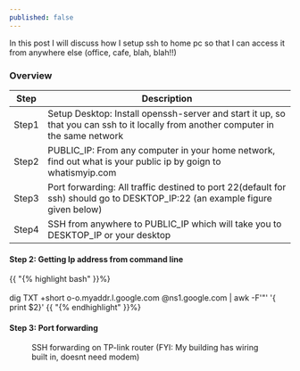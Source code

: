 ```yaml
---
published: false
---
```


<p class="intro"><span class="dropcap">I</span>n this post I will discuss how I setup ssh to home pc so that I can access it from anywhere else (office, cafe, blah, blah!!)</p>


### Overview

| Step | Description |
| --- | --- |
| Step1  | Setup Desktop: Install openssh-server and start it up, so that you can ssh to it locally from another computer in the same network|
| Step2  | PUBLIC_IP: From any computer in your home network, find out what is your public ip by goign to whatismyip.com |
| Step3 | Port forwarding: All traffic destined to port 22(default for ssh) should go to DESKTOP_IP:22 (an example figure given below)|
| Step4 | SSH from anywhere to PUBLIC_IP which will take you to DESKTOP_IP or your desktop|


#### Step 2: Getting Ip address from command line

{{ "{% highlight bash" }}%} <br><br>
dig TXT +short o-o.myaddr.l.google.com @ns1.google.com | awk -F'"' '{ print $2}'
{{ "{% endhighlight" }}%}


#### Step 3: Port forwarding
<figure>
	<img src="{{ '/assets/img/ssh-setup-tp-link.png' | prepend: site.baseurl }}" alt=""> 
	<figcaption>SSH forwarding on TP-link router (FYI: My building has wiring built in, doesnt need modem) </figcaption>
</figure>